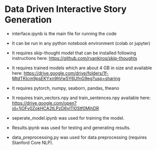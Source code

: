 

# Data Driven Interactive Story Generation

* interface.ipynb is the main file for running the code
* It can be run in any python notebook environment (colab or jupyter)
* It requires skip-thought model that can be installed following instructions here: https://github.com/ryankiros/skip-thoughts
* It requires trained models which are about 4 GB in size and available here: https://drive.google.com/drive/folders/1f-MtdTKIcm9psEKYxn9hVw5Y6UfnG9eg?usp=sharing
* It requires pytorch, numpy, seaborn, pandas, theano
* It requires train_vectors.npy and train_sentences.npy available here: https://drive.google.com/open?id=1jOFv0ZokHCA2tLPzD6yITl0Stf0MjhDR

* seperate_model.ipynb was used for training the model.
* Results.ipynb was used for testing and generating results.
* data_preprocessing.py was used for data preprocessing (requires Stanford Core NLP).
